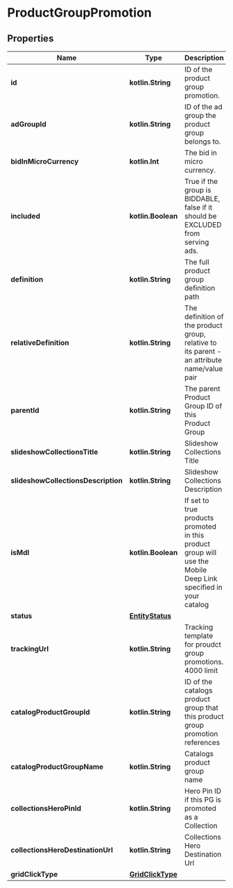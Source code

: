
# ProductGroupPromotion

## Properties
| Name | Type | Description | Notes |
| ------------ | ------------- | ------------- | ------------- |
| **id** | **kotlin.String** | ID of the product group promotion. |  [optional] |
| **adGroupId** | **kotlin.String** | ID of the ad group the product group belongs to. |  [optional] |
| **bidInMicroCurrency** | **kotlin.Int** | The bid in micro currency. |  [optional] |
| **included** | **kotlin.Boolean** | True if the group is BIDDABLE, false if it should be EXCLUDED from serving ads. |  [optional] |
| **definition** | **kotlin.String** | The full product group definition path |  [optional] |
| **relativeDefinition** | **kotlin.String** | The definition of the product group, relative to its parent - an attribute name/value pair |  [optional] |
| **parentId** | **kotlin.String** | The parent Product Group ID of this Product Group |  [optional] |
| **slideshowCollectionsTitle** | **kotlin.String** | Slideshow Collections Title |  [optional] |
| **slideshowCollectionsDescription** | **kotlin.String** | Slideshow Collections Description |  [optional] |
| **isMdl** | **kotlin.Boolean** | If set to true products promoted in this product group will use the Mobile Deep Link specified in your catalog |  [optional] |
| **status** | [**EntityStatus**](EntityStatus.md) |  |  [optional] |
| **trackingUrl** | **kotlin.String** | Tracking template for proudct group promotions. 4000 limit |  [optional] |
| **catalogProductGroupId** | **kotlin.String** | ID of the catalogs product group that this product group promotion references |  [optional] |
| **catalogProductGroupName** | **kotlin.String** | Catalogs product group name |  [optional] |
| **collectionsHeroPinId** | **kotlin.String** | Hero Pin ID if this PG is promoted as a Collection |  [optional] |
| **collectionsHeroDestinationUrl** | **kotlin.String** | Collections Hero Destination Url |  [optional] |
| **gridClickType** | [**GridClickType**](GridClickType.md) |  |  [optional] |



